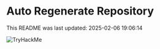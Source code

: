 # Auto Regenerate Repository

This README was last updated: 2025-02-06 19:06:14

 ![TryHackMe](https://tryhackme.com/badge/533634)